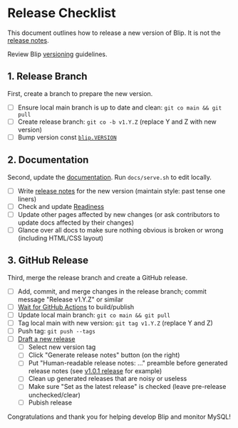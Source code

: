 # Release Checklist

This document outlines how to release a new version of Blip.
It is not the [release notes](https://cashapp.github.io/blip/release-notes).

Review Blip [versioning](https://github.com/cashapp/blip/blob/main/CONTRIBUTING.md#versioning) guidelines.

## 1. Release Branch

First, create a branch to prepare the new version.

- [ ] Ensure local main branch is up to date and clean: `git co main && git pull`
- [ ] Create release branch: `git co -b v1.Y.Z` (replace Y and Z with new version)
- [ ] Bump version const [`blip.VERSION`](https://github.com/cashapp/blip/blob/main/blip.go#L21)

## 2. Documentation

Second, update the [documentation](https://cashapp.github.io/blip/).
Run `docs/serve.sh` to edit locally.

- [ ] Write [release notes](https://cashapp.github.io/blip/release-notes) for the new version (maintain style: past tense one liners)
- [ ] Check and update [Readiness](https://cashapp.github.io/blip/ready)
- [ ] Update other pages affected by new changes (or ask contributors to update docs affected by their changes)
- [ ] Glance over all docs to make sure nothing obvious is broken or wrong (including HTML/CSS layout)

## 3. GitHub Release

Third, merge the release branch and create a GitHub release.

- [ ] Add, commit, and merge changes in the release branch; commit message "Release v1.Y.Z" or similar
- [ ] [Wait for GitHub Actions](https://github.com/cashapp/blip/actions) to build/publish
- [ ] Update local main branch: `git co main && git pull`
- [ ] Tag local main with new version: `git tag v1.Y.Z` (replace Y and Z)
- [ ] Push tag: `git push --tags`
- [ ] [Draft a new release](https://github.com/cashapp/blip/releases/new)
  - [ ] Select new version tag
  - [ ] Click "Generate release notes" button (on the right)
  - [ ] Put "Human-readable release notes: ..." preamble before generated release notes (see [v1.0.1 release](https://github.com/cashapp/blip/releases/tag/v1.0.1) for example)
  - [ ] Clean up generated releases that are noisy or useless
  - [ ] Make sure "Set as the latest release" is checked (leave pre-release unchecked/clear)
  - [ ] Pubish release

Congratulations and thank you for helping develop Blip and monitor MySQL!
